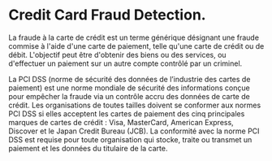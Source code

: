 # Credit Card Fraud Detection.

La fraude à la carte de crédit est un terme générique désignant une fraude commise à l'aide d'une carte de paiement, telle qu'une carte de crédit ou de débit. L'objectif peut être d'obtenir des biens ou des services, ou d'effectuer un paiement sur un autre compte contrôlé par un criminel. 

La PCI DSS (norme de sécurité des données de l’industrie des cartes de paiement) est une norme mondiale de sécurité des informations conçue pour empêcher la fraude via un contrôle accru des données de carte de crédit. Les organisations de toutes tailles doivent se conformer aux normes PCI DSS si elles acceptent les cartes de paiement des cinq principales marques de cartes de crédit : Visa, MasterCard, American Express, Discover et le Japan Credit Bureau (JCB). La conformité avec la norme PCI DSS est requise pour toute organisation qui stocke, traite ou transmet un paiement et les données du titulaire de la carte.

